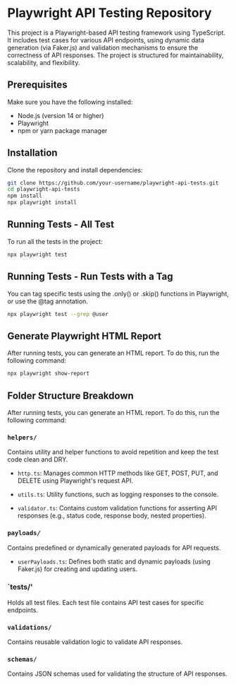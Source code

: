 
# Playwright API Testing Repository


This project is a Playwright-based API testing framework using TypeScript. It includes test cases for various API endpoints, using dynamic data generation (via Faker.js) and validation mechanisms to ensure the correctness of API responses. The project is structured for maintainability, scalability, and flexibility.
## Prerequisites
Make sure you have the following installed:

- Node.js (version 14 or higher)
- Playwright
- npm or yarn package manager


## Installation
Clone the repository and install dependencies:


```bash
git clone https://github.com/your-username/playwright-api-tests.git
cd playwright-api-tests
npm install
npx playwright install
```
    
## Running Tests - All Test
To run all the tests in the project:


```bash
npx playwright test
```

## Running Tests - Run Tests with a Tag
You can tag specific tests using the .only() or .skip() functions in Playwright, or use the @tag annotation.


```bash
npx playwright test --grep @user
```

## Generate Playwright HTML Report
After running tests, you can generate an HTML report. To do this, run the following command:


```bash
npx playwright show-report
```

## Folder Structure Breakdown
After running tests, you can generate an HTML report. To do this, run the following command:


### `helpers/`
Contains utility and helper functions to avoid repetition and keep the test code clean and DRY.

- `http.ts`: Manages common HTTP methods like GET, POST, PUT, and DELETE using Playwright's request API.

- `utils.ts`: Utility functions, such as logging responses to the console.
- `validator.ts`: Contains custom validation functions for asserting API responses (e.g., status code, response body, nested properties).

### `payloads/`
Contains predefined or dynamically generated payloads for API requests.
- `userPayloads.ts`: Defines both static and dynamic payloads (using Faker.js) for creating and updating users.

### `tests/'
Holds all test files. Each test file contains API test cases for specific endpoints.

### `validations/`
Contains reusable validation logic to validate API responses.

### `schemas/`
Contains JSON schemas used for validating the structure of API responses.